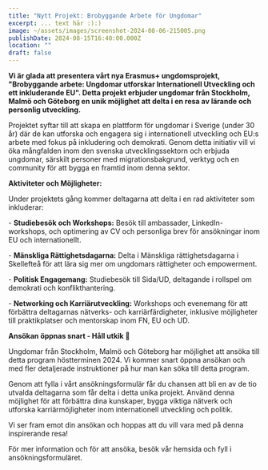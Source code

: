 ```yaml
---
title: "Nytt Projekt: Brobyggande Arbete för Ungdomar"
excerpt: ... text här :):)
image: ~/assets/images/screenshot-2024-08-06-215005.png
publishDate: 2024-08-15T16:40:00.000Z
location: ""
draft: false
---
```

<!--StartFragment-->



**Vi är glada att presentera vårt nya Erasmus+ ungdomsprojekt, "Brobyggande arbete: Ungdomar utforskar Internationell Utveckling och ett inkluderande EU". Detta projekt erbjuder ungdomar från Stockholm, Malmö och Göteborg en unik möjlighet att delta i en resa av lärande och personlig utveckling.**

Projektet syftar till att skapa en plattform för ungdomar i Sverige (under 30 år) där de kan utforska och engagera sig i internationell utveckling och EU:s arbete med fokus på inkludering och demokrati. Genom detta initiativ vill vi öka mångfalden inom den svenska utvecklingssektorn och erbjuda ungdomar, särskilt personer med migrationsbakgrund, verktyg och en community för att bygga en framtid inom denna sektor.

**Aktiviteter och Möjligheter:**

Under projektets gång kommer deltagarna att delta i en rad aktiviteter som inkluderar:

\- **Studiebesök och Workshops:** Besök till ambassader, LinkedIn-workshops, och optimering av CV och personliga brev för ansökningar inom EU och internationellt.

\- **Mänskliga Rättighetsdagarna:** Delta i Mänskliga rättighetsdagarna i Skellefteå för att lära sig mer om ungdomars rättigheter och empowerment.

\- **Politisk Engagemang:** Studiebesök till Sida/UD, deltagande i rollspel om demokrati och konflikthantering. 

\- **Networking och Karriärutveckling:** Workshops och evenemang för att förbättra deltagarnas nätverks- och karriärfärdigheter, inklusive möjligheter till praktikplatser och mentorskap inom FN, EU och UD.

**Ansökan öppnas snart - Håll utkik 👀**

Ungdomar från Stockholm, Malmö och Göteborg har möjlighet att ansöka till detta program höstterminen 2024. Vi kommer snart öppna ansökan och med fler detaljerade instruktioner på hur man kan söka till detta program. 

Genom att fylla i vårt ansökningsformulär får du chansen att bli en av de tio utvalda deltagarna som får delta i detta unika projekt. Använd denna möjlighet för att förbättra dina kunskaper, bygga viktiga nätverk och utforska karriärmöjligheter inom internationell utveckling och politik.

Vi ser fram emot din ansökan och hoppas att du vill vara med på denna inspirerande resa!

För mer information och för att ansöka, besök vår hemsida och fyll i ansökningsformuläret.



<!--EndFragment-->